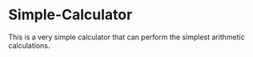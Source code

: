# Simple-Calculator
This is a very simple calculator that can perform the 
simplest arithmetic calculations.

